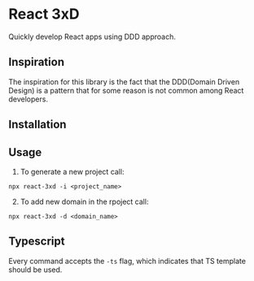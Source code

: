 # React 3xD
Quickly develop React apps using DDD approach.

## Inspiration

The inspiration for this library is the fact that the DDD(Domain Driven Design) is a pattern
that for some reason is not common among React developers.

## Installation

## Usage
1. To generate a new project call:
```
npx react-3xd -i <project_name>
```

2. To add new domain in the rpoject call:
```
npx react-3xd -d <domain_name>
```


## Typescript

Every command accepts the `-ts` flag, which indicates that TS template should be used.
